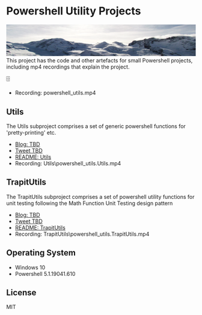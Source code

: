 # Powershell Utility Projects
<img src="mountains.png">
This project has the code and other artefacts for small Powershell projects, including mp4 recordings that explain the project.

:file_cabinet:

- Recording: powershell_utils.mp4
## Utils
The Utils subproject comprises a set of generic powershell functions for 'pretty-printing' etc.

- [Blog: TBD](http://aprogrammerwrites.eu/?p=)
- [Tweet TBD](https://twitter.com/BrenPatF/status/)
- [README: Utils](Utils/README.md)
- Recording: Utils\powershell_utils.Utils.mp4

## TrapitUtils
The TrapitUtils subproject comprises a set of powershell utility functions for unit testing following the Math Function Unit Testing design pattern

- [Blog: TBD](http://aprogrammerwrites.eu/?p=)
- [Tweet TBD](https://twitter.com/BrenPatF/status/)
- [README: TrapitUtils](TrapitUtils/README.md)
- Recording: TrapitUtils\powershell_utils.TrapitUtils.mp4

## Operating System
- Windows 10
- Powershell 5.1.19041.610

## License
MIT
